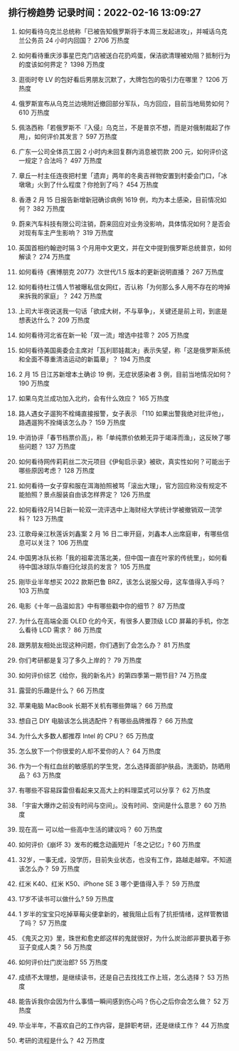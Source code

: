 
## 排行榜趋势 记录时间：2022-02-16 13:09:27
  
  1. 如何看待乌克兰总统称「已被告知俄罗斯将于本周三发起进攻」，并喊话乌克兰公务员 24 小时内回国？ 2706 万热度
    
  2. 如何看待重庆涉事星巴克门店被送白花扔鸡蛋，保洁欲清理被劝阻？抵制行为的度该如何界定？ 1398 万热度
    
  3. 逛街时夸 LV 的包好看后男朋友沉默了，大牌包包的吸引力在哪里？ 1206 万热度
    
  4. 俄罗斯宣布从乌克兰边境附近撤回部分军队，乌方回应，目前当地局势如何？ 610 万热度
    
  5. 佩洛西称「若俄罗斯不『入侵』乌克兰，不是普京不想，而是对俄制裁起了作用」，如何评价其发言？ 597 万热度
    
  6. 广东一公司全体员工因 2 小时内未回复群内消息被罚款 200 元，如何评价这一规定？合法吗？ 497 万热度
    
  7. 章丘一村主任连夜把村里「遗弃」两年的冬奥吉祥物安置到村委会门口，「冰墩墩」火到了什么程度？你抢到了吗？ 454 万热度
    
  8. 香港 2 月 15 日报告新增新冠确诊病例 1619 例，均为本土感染，目前情况如何？ 382 万热度
    
  9. 蔚来汽车科技有限公司注销，蔚来回应对业务没影响，具体情况如何？是否会对现有车主产生影响？ 319 万热度
    
  10. 英国首相约翰逊时隔 3 个月用中文更文，并在文中提到俄罗斯总统普京，如何解读？ 274 万热度
    
  11. 如何看待《赛博朋克 2077》次世代/1.5 版本的更新说明直播？ 267 万热度
    
  12. 如何看待杜江情人节被曝私信女网红，否认称「为何那么多人用不存在的垮掉来拆我的家庭」？ 242 万热度
    
  13. 上司大半夜说送我一句话「欲成大树，不与草争」，关键还是前上司，到底是想表达什么？ 209 万热度
    
  14. 如何看待河北省在新一轮「双一流」增选中挂零？ 205 万热度
    
  15. 如何看待美国奥委会主席对「瓦利耶娃裁决」表示失望，称「这是俄罗斯系统和全面不尊重清洁运动的新篇章」？ 194 万热度
    
  16. 2 月 15 日江苏新增本土确诊 19 例，无症状感染者 3 例，目前当地情况如何？ 190 万热度
    
  17. 如果乌克兰成功加入北约，会有什么效应？ 165 万热度
    
  18. 路人遇女子遛狗不栓绳直接报警，女子表示 「110 如果出警我绝对批评他」，路遇遛狗不拴绳该怎么办？ 159 万热度
    
  19. 中消协评「春节档票价高」，称「单纯票价依赖无异于竭泽而渔」，这反映了哪些问题？ 137 万热度
    
  20. 如何看待网传莉莉丝二次元项目《伊甸启示录》被砍，真实性如何？可能出于哪些原因考虑？ 128 万热度
    
  21. 如何看待一女子穿和服在洱海拍照被骂「滚出大理」，官方回应称没有规定不能拍照？景点服装自由该怎样界定？ 126 万热度
    
  22. 如何看待2月14日新一轮双一流评选中上海财经大学统计学被撤销双一流学科？ 123 万热度
    
  23. 江歌母亲江秋莲诉刘鑫案 2 月 16 日二审开庭，刘鑫本人出席庭审，有哪些信息可以关注？ 106 万热度
    
  24. 中国男冰队长称「我的祖辈流落北美，但中国一直在叶家的传统里」，如何看待中国冰球队华裔归化球员的发言？ 105 万热度
    
  25. 刚毕业半年想买 2022 款斯巴鲁 BRZ，该怎么说服父母，这车值得入手吗？ 103 万热度
    
  26. 电影《十年一品温如言》中有哪些戳中你的细节？ 87 万热度
    
  27. 为什么在高端全面 OLED 化的今天，有很多人要顶级 LCD 屏幕的手机，你怎么看待 LCD 需求？ 86 万热度
    
  28. 跟男朋友相处出现这种问题，你们遇到了会怎么办？ 81 万热度
    
  29. 你们考研都是复习了多久上岸的？ 79 万热度
    
  30. 如何评价综艺《给你，我的新名片》的第四季第一期节目? 74 万热度
    
  31. 露营的乐趣是什么？ 66 万热度
    
  32. 苹果电脑 MacBook 长期不关机有哪些弊端？ 66 万热度
    
  33. 想自己 DIY 电脑该怎么挑选配件？有哪些品牌推荐？ 66 万热度
    
  34. 为什么大多数人都推荐 Intel 的 CPU？ 65 万热度
    
  35. 怎么放下一个你很爱的人却不爱你的人？ 64 万热度
    
  36. 作为一个有红血丝的敏感肌的学生党，怎么选择面部护肤品，洗面奶，防晒用品？ 63 万热度
    
  37. 有哪些不容易踩雷但看起来又高大上的料理菜式可以分享？ 62 万热度
    
  38. 「宇宙大爆炸之前没有时间与空间」。没有时间、空间是什么意思？ 60 万热度
    
  39. 现在高一 可以给一些高中生活的建议吗？ 60 万热度
    
  40. 如何评价《崩坏 3》发布的概念动画短片「冬之记忆」? 60 万热度
    
  41. 32岁，一事无成，没学历，目前失业状态，也没有工作，路越走越窄。不知道该怎么办？ 59 万热度
    
  42. 红米 K40、红米 K50、iPhone SE 3 哪个更值得入手？ 59 万热度
    
  43. 17岁不读书可以做什么? 59 万热度
    
  44. 1 岁半的宝宝只吃掉草莓尖便拿新的，被我阻止后有了抗拒情绪，这样管教错了吗？ 57 万热度
    
  45. 《鬼灭之刃》里，珠世和愈史郎这样的鬼就很好，为什么炭治郎非要执着于弥豆子变成人类？ 56 万热度
    
  46. 如何评价灶门炭治郎? 55 万热度
    
  47. 成绩不太理想，是继续读书，还是自己去找找工作上班，怎么选择？ 53 万热度
    
  48. 能告诉我你会因为什么事情一瞬间感到伤心吗？伤心之后你会怎么做？ 52 万热度
    
  49. 毕业半年，不喜欢自己的工作内容，是辞职考研，还是继续工作？ 44 万热度
    
  50. 考研的流程是什么？ 42 万热度
    